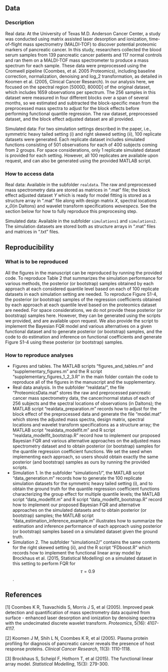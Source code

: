 ## Data 

### Description 

Real data: At the University of Texas M.D. Anderson Cancer Center, a study was conducted using matrix assisted laser desorption and ionization, time-of-flight mass spectrometry (MALDI-TOF) to discover potential proteomic markers of pancreatic cancer. In this study, researchers collected the blood serum samples from 139 pancreatic cancer patients and 117 normal controls and ran them on a MALDI-TOF mass spectrometer to produce a mass spectrum for each sample.  These data were preprocessed using the Cromwell pipeline (Coombes, et al. 2005 Proteomics), including baseline correction, normalization, denoising and log_2 transformation, as detailed in Koomen et al. (2005, Clinical Cancer Research).  In our analysis here, we focused on the spectral region [5000D, 8000D] of the original dataset, which includes 1659 observations per spectrum. The 256 samples in this dataset were measured in four different blocks over a span of several months, so we estimated and subtracted the block-specific mean from the preprocessed mass spectra to adjust for the block effects before performing functional quantile regression. The raw dataset, preprocessed dataset, and the block effect adjusted dataset are all provided.

Simulated data: For two simulation settings described in the paper, i.e., symmetric heavy tailed setting (i) and right skewed setting (ii), 100 replicate datasets were generated. Each replicate dataset includes simulated functions consisting of 501 observations for each of 400 subjects coming from 2 groups. For space considerations, only 1 replicate simulated dataset is provided for each setting. However, all 100 replicates are available upon request, and can also be generated using the provided MATLAB script.

### How to access data 

Real data: Available in the subfolder ```realdata```. The raw and preprocessed mass spectrometry data are stored as matrices in “.mat” file; the block effect adjusted dataset _Y_ which is ready for model fitting is stored as a structure array in “.mat” file along with design matrix _X_, spectral locations _x_0_(in Daltons) and wavelet transform specifications _wavespecs_. See the section below for how to fully reproduce this preprocesing step. 

Simulated data: Available in the subfolder ```simulations1``` and ```simulations2```. The simulation datasets are stored both as structure arrays in “.mat” files and matrices in “.txt” files. 

## Reproducibility

### What is to be reproduced 
All the figures in the manuscript can be reproduced by running the provided code. To reproduce Table 2 that summarizes the simulation performance for various methods, the posterior (or bootstrap) samples obtained by each approach at each considered quantile level based on each of 100 replicate datasets in each simulation setting are needed. To reproduce Figure S1-4, the posterior (or bootstrap) samples of the regression coefficients obtained by each approach at each quantile level based on the proteomics dataset are needed. For space considerations, we do not provide these posterior (or bootstrap) samples here.  However, they can be generated using the scripts we provided, and are available upon request. We also provide the script to implement the Bayesian FQR model and various alternatives on a given functional dataset and to generate posterior (or bootstrap) samples, and the code to do estimation and inference on functional coefficients and generate Figure S1-4 using these posterior (or bootstrap) samples.

### How to reproduce analyses 

- Figures and tables. The MATLAB scripts “figures_and_tables.m” and “supplementary_figures.m” and the R script “supplementary_figures_1_2_3.R” in the main folder contain the code to reproduce all of the figures in the manuscript and the supplementary. 
- Real data analysis. In the subfolder “realdata/”, the file “ProteomicsData.mat” stores the raw and preprocessed pancreatic cancer mass spectrometry data, the cancer/normal status of each of 256 subjects and the spectral locations of observations (in Daltons); the MATLAB script “realdata_preparation.m” records how to adjust for the block effect of the preprocessed data and generate the file “model.mat” which stores the adjusted mass spectra, design matrix, spectral locations and wavelet transform specifications as a structure array; the MATLAB script “realdata_modelfit.m” and R script “realdata_modelfit_bootstrap.R” record how to implement our proposed Bayesian FQR and various alternative approaches on the adjusted mass spectrometry dataset and to obtain posterior (or bootstrap) samples for the quantile regression coefficient functions. We set the seed when implementing each approach, so users should obtain exactly the same posterior (and bootstrap) samples as ours by running the provided scripts.
- Simulation 1. In the subfolder “simulations1/”, the MATLAB script “data_generation.m” records how to generate the 100 replicate simulation datasets for the symmetric heavy tailed setting (i), and to obtain the ground truth for the quantile regression coefficient functions characterizing the group effect for multiple quantile levels; the MATLAB script “data_modelfit.m” and R script “data_modelfit_bootstrap.R” record how to implement our proposed Bayesian FQR and alternative approaches on the simulated datasets and to obtain posterior (or bootstrap) samples; the MATLAB script “data_estimation_inference_example.m” illustrates how to summarize the estimation and inference performance of each approach using posterior (or bootstrap) samples based on a simulated dataset given the ground truth.
- Simulation 2. The subfolder “simulations2/” contains the same contents for the right skewed setting (ii), and the R script “FDboost.R” which records how to implement the functional linear array model by Brockhaus et al. (2015, Statistical Modelling) on a simulated dataset in this setting to perform FQR for $$\tau=0.9$$.

## References
[1] Coombes K R, Tsavachidis S, Morris J S, et al (2005). Improved peak detection and quantification of mass spectrometry data acquired from surface - enhanced laser desorption and ionization by denoising spectra with the undecimated discrete wavelet transform. _Proteomics_, 5(16): 4107-4117.

[2] Koomen J M, Shih L N, Coombes K R, et al (2005). Plasma protein profiling for diagnosis of pancreatic cancer reveals the presence of host response proteins. _Clinical Cancer Research_, 11(3): 1110-1118.

[3] Brockhaus S, Scheipl F, Hothorn T, et al (2015). The functional linear array model. _Statistical Modelling_, 15(3): 279-300.
